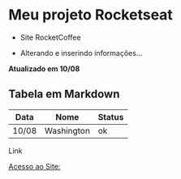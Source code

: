 # Meu projeto Rocketseat

- Site RocketCoffee
* Alterando e inserindo informações...

**Atualizado em 10/08**

 Tabela em Markdown
 ---
 
 Data |Nome | Status 
---|---|---
10/08 | Washington | ok 


Link 

[Acesso ao Site:](htps://menucoffee.vercel.app/)
